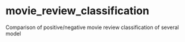# movie_review_classification
Comparison of positive/negative movie review classification of several model
